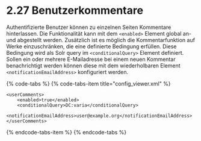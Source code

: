# 2.27 Benutzerkommentare

Authentifizierte Benutzer können zu einzelnen Seiten Kommentare hinterlassen. Die Funktionalität kann mit dem `<enabled>` Element global an- und abgestellt werden. Zusätzlich ist es möglich die Kommentarfunktion auf Werke einzuschränken, die eine definierte Bedingung erfüllen. Diese Bedingung wird als Solr query im `<conditionalQuery>` Element definiert. Sollen ein oder mehrere E-Mailadresse bei einem neuen Kommentar benachrichtigt werden können diese mit dem wiederholbaren Element `<notificationEmailAddress>` konfiguriert werden.

{% code-tabs %}
{% code-tabs-item title="config\_viewer.xml" %}
```markup
<userComments>
    <enabled>true</enabled>
    <conditionalQuery>DC:varia</conditionalQuery>
    <notificationEmailAddress>user@example.org</notificationEmailAddress>
</userComments>
```
{% endcode-tabs-item %}
{% endcode-tabs %}

